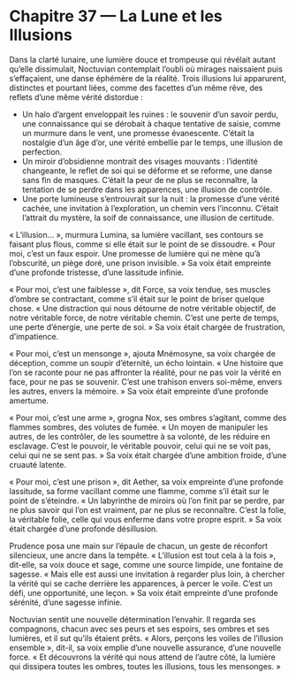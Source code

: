 # Chapitre 37 — La Lune et les Illusions

Dans la clarté lunaire, une lumière douce et trompeuse qui révélait autant qu’elle dissimulait, Noctuvian contemplait l’oubli où mirages naissaient puis s’effaçaient, une danse éphémère de la réalité. Trois illusions lui apparurent, distinctes et pourtant liées, comme des facettes d’un même rêve, des reflets d’une même vérité distordue :

*   Un halo d’argent enveloppait les ruines : le souvenir d’un savoir perdu, une connaissance qui se dérobait à chaque tentative de saisie, comme un murmure dans le vent, une promesse évanescente. C’était la nostalgie d’un âge d’or, une vérité embellie par le temps, une illusion de perfection.
*   Un miroir d’obsidienne montrait des visages mouvants : l’identité changeante, le reflet de soi qui se déforme et se reforme, une danse sans fin de masques. C’était la peur de ne plus se reconnaître, la tentation de se perdre dans les apparences, une illusion de contrôle.
*   Une porte lumineuse s’entrouvrait sur la nuit : la promesse d’une vérité cachée, une invitation à l’exploration, un chemin vers l’inconnu. C’était l’attrait du mystère, la soif de connaissance, une illusion de certitude.

« L’illusion… », murmura Lumina, sa lumière vacillant, ses contours se faisant plus flous, comme si elle était sur le point de se dissoudre. « Pour moi, c’est un faux espoir. Une promesse de lumière qui ne mène qu’à l’obscurité, un piège doré, une prison invisible. » Sa voix était empreinte d’une profonde tristesse, d’une lassitude infinie.

« Pour moi, c’est une faiblesse », dit Force, sa voix tendue, ses muscles d’ombre se contractant, comme s’il était sur le point de briser quelque chose. « Une distraction qui nous détourne de notre véritable objectif, de notre véritable force, de notre véritable chemin. C’est une perte de temps, une perte d’énergie, une perte de soi. » Sa voix était chargée de frustration, d’impatience.

« Pour moi, c’est un mensonge », ajouta Mnémosyne, sa voix chargée de déception, comme un soupir d’éternité, un écho lointain. « Une histoire que l’on se raconte pour ne pas affronter la réalité, pour ne pas voir la vérité en face, pour ne pas se souvenir. C’est une trahison envers soi-même, envers les autres, envers la mémoire. » Sa voix était empreinte d’une profonde amertume.

« Pour moi, c’est une arme », grogna Nox, ses ombres s’agitant, comme des flammes sombres, des volutes de fumée. « Un moyen de manipuler les autres, de les contrôler, de les soumettre à sa volonté, de les réduire en esclavage. C’est le pouvoir, le véritable pouvoir, celui qui ne se voit pas, celui qui ne se sent pas. » Sa voix était chargée d’une ambition froide, d’une cruauté latente.

« Pour moi, c’est une prison », dit Aether, sa voix empreinte d’une profonde lassitude, sa forme vacillant comme une flamme, comme s’il était sur le point de s’éteindre. « Un labyrinthe de miroirs où l’on finit par se perdre, par ne plus savoir qui l’on est vraiment, par ne plus se reconnaître. C’est la folie, la véritable folie, celle qui vous enferme dans votre propre esprit. » Sa voix était chargée d’une profonde désillusion.

Prudence posa une main sur l’épaule de chacun, un geste de réconfort silencieux, une ancre dans la tempête. « L’illusion est tout cela à la fois », dit-elle, sa voix douce et sage, comme une source limpide, une fontaine de sagesse. « Mais elle est aussi une invitation à regarder plus loin, à chercher la vérité qui se cache derrière les apparences, à percer le voile. C’est un défi, une opportunité, une leçon. » Sa voix était empreinte d’une profonde sérénité, d’une sagesse infinie.

Noctuvian sentit une nouvelle détermination l’envahir. Il regarda ses compagnons, chacun avec ses peurs et ses espoirs, ses ombres et ses lumières, et il sut qu’ils étaient prêts. « Alors, perçons les voiles de l’illusion ensemble », dit-il, sa voix emplie d’une nouvelle assurance, d’une nouvelle force. « Et découvrons la vérité qui nous attend de l’autre côté, la lumière qui dissipera toutes les ombres, toutes les illusions, tous les mensonges. »
